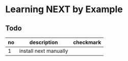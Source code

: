 # Learning NEXT by Example

## Todo

 no | description | checkmark
----|-------------|---------
1| install next manually | 